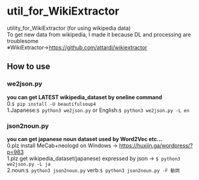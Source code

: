 # util_for_WikiExtractor
utility_for_WikiExtractor (for using wikipedia data)  
To get new data from wikipedia, I made it because DL and processing are troublesome  
※WikiExtractor→https://github.com/attardi/wikiextractor  

## How to use
### we2json.py
**you can get LATEST wikipedia_dataset by oneline command**  
0.`$ pip install -U beautifulsoup4`  
1.Japanese:`$ python3 we2json.py` or English:`$ python3 we2json.py -L en`  
### json2noun.py
**you can get japanese noun dataset used by Word2Vec etc...**  
0.plz install MeCab+neologd on Windows → https://huxiin.ga/wordpress/?p=983  
1.plz get wikipedia_dataset(japanese) expressed by json → `$ python3 we2json.py -L ja`  
2.noun:`$ python3 json2noun.py` verb:`$ python3 json2noun.py -F 動詞`
